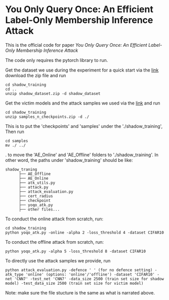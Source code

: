 # You Only Query Once: An Efficient Label-Only Membership Inference Attack
This is the official code for paper _You Only Query Once: An Efficient Label-Only Membership Inference Attack_

The code only requires the pytorch library to run.

Get the dataset we use during the experiment for a quick start via the [link]([https://www.openai.com](https://entuedu-my.sharepoint.com/:u:/g/personal/yutong002_e_ntu_edu_sg/EYSqHo56ZWhJtjlCq4ttDVgBKO9WryXPz8trQfIB-2O21A?e=Le1Ry1)) download the zip file and run

```
cd shadow_training
cd ..
unzip shadow_dataset.zip -d shadow_dataset
```

Get the victim models and the attack samples we used via the [link](https://entuedu-my.sharepoint.com/:u:/g/personal/yutong002_e_ntu_edu_sg/EZruADtZVb9AuWQmPmNg0eIBXXokHg2ykZPeLinaZA0dQg?e=nNkqEN) and run

```
cd shadow_training
unzip samples_n_checkpoints.zip -d ./
```

This is to put the 'checkpoints' and 'samples' under the './shadow_training', Then run

```
cd samples
mv ./ ../
```
.
to move the 'AE_Online' and 'AE_Offline' folders to './shadow_training'. In other word, the paths under 'shadow_training' should be like:

```
shadow_traning
      ├── AE_Offline
      ├── AE_Online
      ├── atk_utils.py
      ├── attack.py
      ├── attack_evaluation.py
      ├── cert_radius
      ├── checkpoint
      ├── yoqo_atk.py
      ├── other files...
```

To conduct the online attack from scratch, run:
```
cd shadow_training
python yoqo_atk.py -online -alpha 2 -loss_threshold 4 -dataset CIFAR10
```

To conduct the offline attack from scratch, run:
```
python yoqo_atk.py -alpha 5 -loss_threshold 8 -dataset CIFAR10
```

To directly use the attack samples we provide, run
```
python attack_evaluation.py -defence ' ' (for no defence setting) -atk_type 'online' (options: 'online'/'offline') -dataset 'CIFAR10' -net 'CNN7' -test_net 'CNN7' -data_size 2500 (train set size for shadow model) -test_data_size 2500 (train set size for victim model)
```
Note: make sure the file stucture is the same as what is narrated above.
